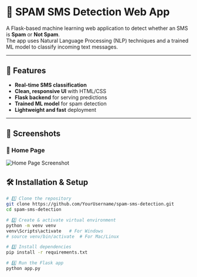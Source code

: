 # 📩 SPAM SMS Detection Web App

A Flask-based machine learning web application to detect whether an SMS is **Spam** or **Not Spam**.  
The app uses Natural Language Processing (NLP) techniques and a trained ML model to classify incoming text messages.

---

## 🚀 Features
- **Real-time SMS classification**
- **Clean, responsive UI** with HTML/CSS
- **Flask backend** for serving predictions
- **Trained ML model** for spam detection
- **Lightweight and fast** deployment

---

## 📸 Screenshots

### 🔹 Home Page
![Home Page Screenshot]([static/images/homepage.png](https://github.com/abdalmuhammad/spam-SMS-Detection/blob/6d421807eea15ade4ee9167ac7360143b45dd8ae/Image.jpg))

## 🛠 Installation & Setup

```bash
# 1️⃣ Clone the repository
git clone https://github.com/YourUsername/spam-sms-detection.git
cd spam-sms-detection

# 2️⃣ Create & activate virtual environment
python -m venv venv
venv\Scripts\activate   # For Windows
# source venv/bin/activate  # For Mac/Linux

# 3️⃣ Install dependencies
pip install -r requirements.txt

# 4️⃣ Run the Flask app
python app.py
